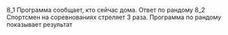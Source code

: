 8_1 Программа сообщает, кто сейчас дома. Ответ по рандому
8_2 Спортсмен на соревнованиях стреляет 3 раза. Программа по рандому показывает результат
